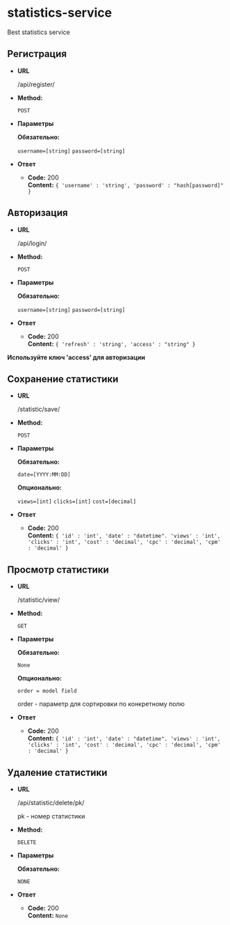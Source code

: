 # statistics-service
Best statistics service


**Регистрация**
----

* **URL**

  /api/register/
  

* **Method:**

  `POST`
  
*  **Параметры**

   **Обязательно:**
 
   `username=[string]`
   `password=[string]`


* **Ответ**

  * **Code:** 200 <br />
    **Content:** `{ 'username' : 'string', 'password' : "hash[password]" }`
    

**Авторизация**
----

* **URL**

  /api/login/

* **Method:**

  `POST`
  
*  **Параметры**

   **Обязательно:**
 
   `username=[string]`
   `password=[string]`


* **Ответ**

  * **Code:** 200 <br />
    **Content:** `{ 'refresh' : 'string', 'access' : "string" }`
    
**Используйте ключ 'access' для авторизации**


**Сохранение статистики**
----

* **URL**

  /statistic/save/
  

* **Method:**

  `POST`
  
*  **Параметры**

   **Обязательно:**
 
   `date=[YYYY:MM:DD]`
   
   **Опционально:**
 
   `views=[int]`
   `clicks=[int]`
   `cost=[decimal]`
 

* **Ответ**

  * **Code:** 200 <br />
    **Content:** `{ 'id' : 'int', 'date' : "datetime". 'views' : 'int', 'clicks' : 'int', 'cost' : 'decimal', 'cpc' : 'decimal', 'cpm' : 'decimal' }`
    
 **Просмотр cтатистики**
----

* **URL**

  /statistic/view/
  

* **Method:**

  `GET`
  
*  **Параметры**

   **Обязательно:**
 
   `None`
   
   **Опционально:**
 
   `order = model field`
   
   order - параметр для сортировки по конкретному полю
 

* **Ответ**

  * **Code:** 200 <br />
    **Content:** `{ 'id' : 'int', 'date' : "datetime". 'views' : 'int', 'clicks' : 'int', 'cost' : 'decimal', 'cpc' : 'decimal', 'cpm' : 'decimal' }`
    
 **Удаление  статистики**
----

* **URL**

  /api/statistic/delete/pk/
  
  pk - номер статистики

* **Method:**

  `DELETE`
  
*  **Параметры**

   **Обязательно:**
 
   `NONE`


* **Ответ**

  * **Code:** 200 <br />
    **Content:** `None`

    
    
